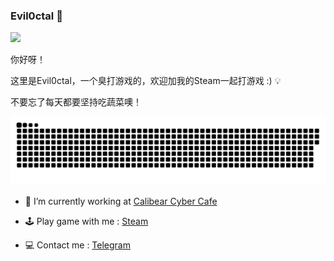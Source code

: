 ### Evil0ctal 🚀 

![](https://views.whatilearened.today/views/github/evil0ctal/views.svg)

你好呀！

这里是Evil0ctal，一个臭打游戏的，欢迎加我的Steam一起打游戏 :) 💡

不要忘了每天都要坚持吃蔬菜噢！

![](https://github.com/Evil0ctal/Evil0ctal/blob/main/images/github-contribution-grid-snake.svg)

- 🔭 I’m currently working at [Calibear Cyber Cafe](https://calibearcybercafe.com/)

- 🕹 Play game with me :  [Steam](https://steamcommunity.com/id/Evil0ctal)

- 💻 Contact me : [Telegram](https://t.me/Evil_Geek)


